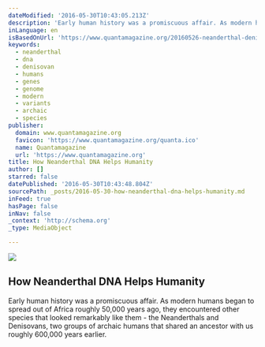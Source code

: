 ```yaml
---
dateModified: '2016-05-30T10:43:05.213Z'
description: 'Early human history was a promiscuous affair. As modern humans began to spread out of Africa roughly 50,000 years ago, they encountered other species that looked remarkably like them - the Neanderthals and Denisovans, two groups of archaic humans that shared an ancestor with us roughly 600,000 years earlier.'
inLanguage: en
isBasedOnUrl: 'https://www.quantamagazine.org/20160526-neanderthal-denisovan-dna-modern-humans/'
keywords:
  - neanderthal
  - dna
  - denisovan
  - humans
  - genes
  - genome
  - modern
  - variants
  - archaic
  - species
publisher:
  domain: www.quantamagazine.org
  favicon: 'https://www.quantamagazine.org/quanta.ico'
  name: Quantamagazine
  url: 'https://www.quantamagazine.org'
title: How Neanderthal DNA Helps Humanity
author: []
starred: false
datePublished: '2016-05-30T10:43:48.804Z'
sourcePath: _posts/2016-05-30-how-neanderthal-dna-helps-humanity.md
inFeed: true
hasPage: false
inNav: false
_context: 'http://schema.org'
_type: MediaObject

---
```

<article style=""><img src="https://s3-us-west-2.amazonaws.com/the-grid-img/p/97051156204b5b0f18b4a14ce2a4caeecf902cd2.png" /><h1>How Neanderthal DNA Helps Humanity</h1><p>Early human history was a promiscuous affair. As modern humans began to spread out of Africa roughly 50,000 years ago, they encountered other species that looked remarkably like them - the Neanderthals and Denisovans, two groups of archaic humans that shared an ancestor with us roughly 600,000 years earlier.</p></article>